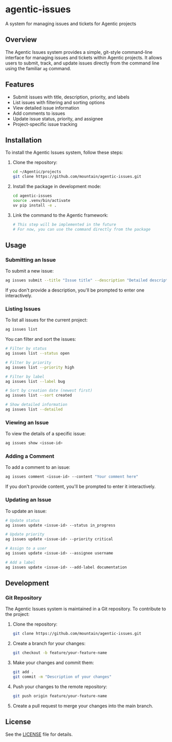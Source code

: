 # agentic-issues

A system for managing issues and tickets for Agentic projects

## Overview

The Agentic Issues system provides a simple, git-style command-line interface for managing issues and tickets within Agentic projects. It allows users to submit, track, and update issues directly from the command line using the familiar `ag` command.

## Features

- Submit issues with title, description, priority, and labels
- List issues with filtering and sorting options
- View detailed issue information
- Add comments to issues
- Update issue status, priority, and assignee
- Project-specific issue tracking

## Installation

To install the Agentic Issues system, follow these steps:

1. Clone the repository:
   ```bash
   cd ~/Agentic/projects
   git clone https://github.com/mountain/agentic-issues.git
   ```

2. Install the package in development mode:
   ```bash
   cd agentic-issues
   source .venv/bin/activate
   uv pip install -e .
   ```

3. Link the command to the Agentic framework:
   ```bash
   # This step will be implemented in the future
   # For now, you can use the command directly from the package
   ```

## Usage

### Submitting an Issue

To submit a new issue:

```bash
ag issues submit --title "Issue title" --description "Detailed description" --priority high --labels "bug,ui"
```

If you don't provide a description, you'll be prompted to enter one interactively.

### Listing Issues

To list all issues for the current project:

```bash
ag issues list
```

You can filter and sort the issues:

```bash
# Filter by status
ag issues list --status open

# Filter by priority
ag issues list --priority high

# Filter by label
ag issues list --label bug

# Sort by creation date (newest first)
ag issues list --sort created

# Show detailed information
ag issues list --detailed
```

### Viewing an Issue

To view the details of a specific issue:

```bash
ag issues show <issue-id>
```

### Adding a Comment

To add a comment to an issue:

```bash
ag issues comment <issue-id> --content "Your comment here"
```

If you don't provide content, you'll be prompted to enter it interactively.

### Updating an Issue

To update an issue:

```bash
# Update status
ag issues update <issue-id> --status in_progress

# Update priority
ag issues update <issue-id> --priority critical

# Assign to a user
ag issues update <issue-id> --assignee username

# Add a label
ag issues update <issue-id> --add-label documentation
```

## Development

### Git Repository

The Agentic Issues system is maintained in a Git repository. To contribute to the project:

1. Clone the repository:
   ```bash
   git clone https://github.com/mountain/agentic-issues.git
   ```

2. Create a branch for your changes:
   ```bash
   git checkout -b feature/your-feature-name
   ```

3. Make your changes and commit them:
   ```bash
   git add .
   git commit -m "Description of your changes"
   ```

4. Push your changes to the remote repository:
   ```bash
   git push origin feature/your-feature-name
   ```

5. Create a pull request to merge your changes into the main branch.

## License

See the [LICENSE](LICENSE) file for details.
